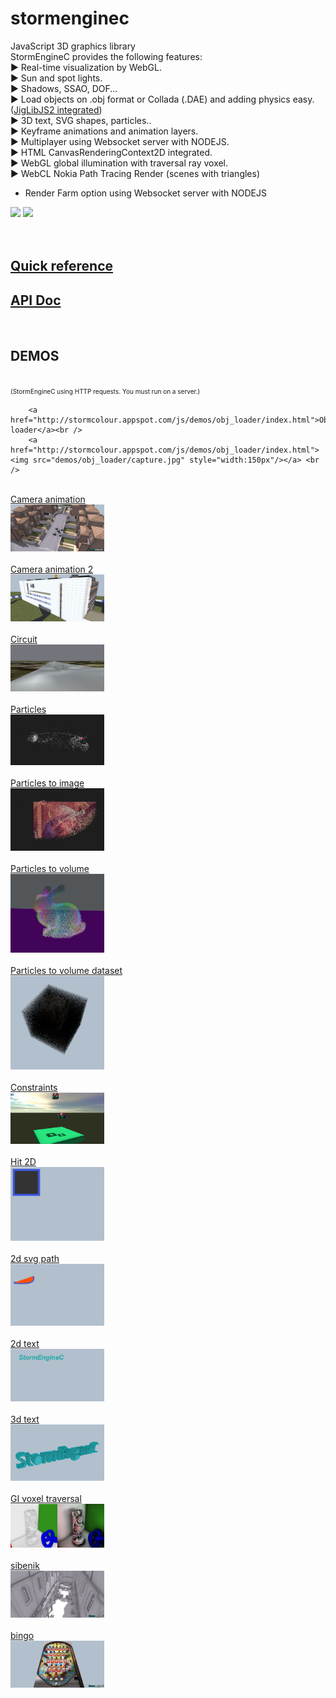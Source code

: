 stormenginec
============

JavaScript 3D graphics library<br />
StormEngineC provides the following features:<br />
► Real-time visualization by WebGL.<br />
► Sun and spot lights.<br />
► Shadows, SSAO, DOF...<br />
► Load objects on .obj format or Collada (.DAE) and adding physics easy. (<a href="http://brokstuk.com/jiglibjs2/" target="_blank">JigLibJS2 integrated</a>)<br />
► 3D text, SVG shapes, particles..<br />
► Keyframe animations and animation layers.<br />
► Multiplayer using Websocket server with NODEJS.<br />
► HTML CanvasRenderingContext2D integrated.<br />
► WebGL global illumination with traversal ray voxel.<br />
► WebCL Nokia Path Tracing Render (scenes with triangles)<br />
- Render Farm option using Websocket server with NODEJS<br />
<img src="http://stormcolour.appspot.com/js/demos/_RESOURCES/webcl-path-tracing/image1.jpg" style="width:200px" />
<img src="http://stormcolour.appspot.com/js/demos/_RESOURCES/webcl-path-tracing/image2.jpg" style="width:200px" />
<br />
<br />
<br />
<h2><a href="http://code.google.com/p/stormenginec/wiki/StormEngineC_1_2">Quick reference</a></h2>
<h2><a href="http://stormcolour.appspot.com/CONTENT/StormEngineC-1.2-API-Doc/StormEngineC.html">API Doc</a></h2>
<br />

<h2>DEMOS</h2>
<br />
<span style="font-size:10px">(StormEngineC using HTTP requests. You must run on a server.)</span><br />

		<a href="http://stormcolour.appspot.com/js/demos/obj_loader/index.html">Obj loader</a><br />
		<a href="http://stormcolour.appspot.com/js/demos/obj_loader/index.html"><img src="demos/obj_loader/capture.jpg" style="width:150px"/></a> <br />
<br />
		<a href="http://stormcolour.appspot.com/js/demos/camera_animation/index.html">Camera animation</a><br />
		<a href="http://stormcolour.appspot.com/js/demos/camera_animation/index.html"><img src="demos/camera_animation/capture.jpg" style="width:150px"/></a> <br />
<br />
		<a href="http://stormcolour.appspot.com/js/demos/camera_animation2/index.html">Camera animation 2</a><br />
		<a href="http://stormcolour.appspot.com/js/demos/camera_animation2/index.html"><img src="demos/camera_animation2/capture.jpg" style="width:150px"/></a> <br />
<br />
		<a href="http://stormcolour.appspot.com/js/demos/circuit/index.html">Circuit</a><br />
		<a href="http://stormcolour.appspot.com/js/demos/circuit/index.html"><img src="demos/circuit/capture.jpg" style="width:150px"/></a> <br />
<br />
		<a href="http://stormcolour.appspot.com/js/demos/particles/index.html">Particles</a><br />
		<a href="http://stormcolour.appspot.com/js/demos/particles/index.html"><img src="demos/particles/capture.jpg" style="width:150px"/></a> <br />
<br />
		<a href="http://stormcolour.appspot.com/js/demos/particles_to_image/index.html">Particles to image</a><br />
		<a href="http://stormcolour.appspot.com/js/demos/particles_to_image/index.html"><img src="demos/particles_to_image/capture.jpg" style="width:150px"/></a> <br />
<br />
		<a href="http://stormcolour.appspot.com/js/demos/particlesVolume/index.html">Particles to volume</a><br />
		<a href="http://stormcolour.appspot.com/js/demos/particlesVolume/index.html"><img src="demos/particlesVolume/capture.jpg" style="width:150px"/></a> <br />
<br />
		<a href="http://stormcolour.appspot.com/js/demos/particlesVolumeDataset/index.html">Particles to volume dataset</a><br />
		<a href="http://stormcolour.appspot.com/js/demos/particlesVolumeDataset/index.html"><img src="demos/particlesVolumeDataset/capture.png" style="width:150px"/></a> <br />
<br />
		<a href="http://stormcolour.appspot.com/js/demos/constraints/index.html">Constraints</a><br />
		<a href="http://stormcolour.appspot.com/js/demos/constraints/index.html"><img src="demos/constraints/capture.jpg" style="width:150px"/></a> <br />
<br />
		<a href="http://stormcolour.appspot.com/js/demos/2d_hit/index.html">Hit 2D</a><br />
		<a href="http://stormcolour.appspot.com/js/demos/2d_hit/index.html"><img src="demos/2d_hit/capture.jpg" style="width:150px"/></a> <br />
<br />
		<a href="http://stormcolour.appspot.com/js/demos/2d_svg_path/index.html">2d svg path</a><br />
		<a href="http://stormcolour.appspot.com/js/demos/2d_svg_path/index.html"><img src="demos/2d_svg_path/capture.jpg" style="width:150px"/></a> <br />
<br />
		<a href="http://stormcolour.appspot.com/js/demos/2d_text/index.html">2d text</a><br />
		<a href="http://stormcolour.appspot.com/js/demos/2d_text/index.html"><img src="demos/2d_text/capture.jpg" style="width:150px"/></a> <br />
<br />
		<a href="http://stormcolour.appspot.com/js/demos/3d_text/index.html">3d text</a><br />
		<a href="http://stormcolour.appspot.com/js/demos/3d_text/index.html"><img src="demos/3d_text/capture.jpg" style="width:150px"/></a> <br />
<br />
		<a href="http://stormcolour.appspot.com/js/demos/GI_voxel_traversal/index.html">GI voxel traversal</a><br />
		<a href="http://stormcolour.appspot.com/js/demos/GI_voxel_traversal/index.html"><img src="demos/GI_voxel_traversal/capture.jpg" style="width:150px"/></a> <br />
<br />
		<a href="http://stormcolour.appspot.com/js/demos/sibenik/index.html">sibenik</a><br />
		<a href="http://stormcolour.appspot.com/js/demos/sibenik/index.html"><img src="demos/sibenik/capture.jpg" style="width:150px"/></a> <br />
<br />
		<a href="http://stormcolour.appspot.com/js/demos/bingo/index.html">bingo</a><br />
		<a href="http://stormcolour.appspot.com/js/demos/bingo/index.html"><img src="demos/bingo/capture.jpg" style="width:150px"/></a> <br />
<br />
 

<br />



<br />
<br />
